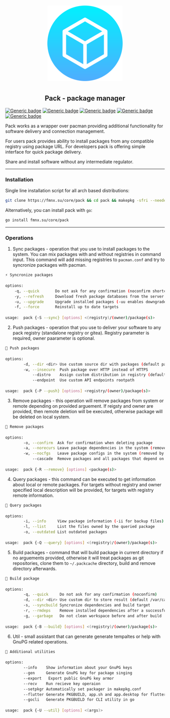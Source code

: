 <p align="center">
<img style="align: center; padding-left: 10px; padding-right: 10px; padding-bottom: 10px;" width="238px" height="238px" src="./logo.png" />
</p>

<h2 align="center">Pack - package manager</h2>

[![Generic badge](https://img.shields.io/badge/license-gpl-orange.svg)](https://fmnx.su/core/pack/src/branch/main/LICENSE)
[![Generic badge](https://img.shields.io/badge/fmnx-repo-006db0.svg)](https://fmnx.su/core/pack)
[![Generic badge](https://img.shields.io/badge/codeberg-repo-45a3fb.svg)](https://codeberg.org/fmnx/pack)
[![Generic badge](https://img.shields.io/badge/github-repo-white.svg)](https://github.com/fmnx-io/pack)
[![Generic badge](https://img.shields.io/badge/package-0.1.1_alpha-00bcd4.svg)](https://fmnx.su/core/-/packages/arch/pack)

Pack works as a wrapper over pacman providing additional functionality for software delivery and connection management.

For users pack provides ability to install packages from any compatible registry using package URL. For developers pack is offering simple interface for quick package delivery.

Share and install software without any intermediate regulator.

---

### Installation

Single line installation script for all arch based distributions:

```sh
git clone https://fmnx.su/core/pack && cd pack && makepkg -sfri --needed --noconfirm
```

Alternatively, you can install pack with `go`:

```sh
go install fmnx.su/core/pack
```

---

### Operations

1. Sync packages - operation that you use to install packages to the system. You can mix packages with and without registries in command input. This command will add missing registries to `pacman.conf` and try to syncronize packages with pacman.

```sh
⚡ Syncronize packages

options:
	-q, --quick       Do not ask for any confirmation (noconfirm shortcut)
	-y, --refresh     Download fresh package databases from the server (-yy force)
	-u, --upgrade     Upgrade installed packages (-uu enables downgrade)
	-f, --force       Reinstall up to date targets

usage:  pack {-S --sync} [options] <(registry)/(owner)/package(s)>
```

2. Push packages - operation that you use to deliver your software to any pack registry (standalone registry or gitea). Registry parameter is required, owner paarameter is optional.

```sh
🚀 Push packages

options:
        -d, --dir <dir> Use custom source dir with packages (default pacman cache)
        -w, --insecure  Push package over HTTP instead of HTTPS
            --distro    Assign custom distribution in registry (default archlinux)
            --endpoint  Use custom API endpoints rootpath

usage:  pack {-P --push} [options] <registry/(owner)/package(s)>
```

3. Remove packages - this operation will remove packages from system or remote depending on provided arguement. If reigsty and owner are provided, then remote deletion will be executed, otherwise package will be deleted on local system.

```sh
📍 Remove packages

options:
        -o, --confirm  Ask for confirmation when deleting package
        -a, --norecurs Leave package dependencies in the system (removed by default)
        -w, --nocfgs   Leave package configs in the system (removed by default)
            --cascade  Remove packages and all packages that depend on them

usage:  pack {-R --remove} [options] <package(s)>
```

4. Query packages - this command can be executed to get information about local or remote packages. For targets without registry and owner specified local description will be provided, for targets with registry remote information.
<!-- If you want to search for a package on remote, just put @ before target package -->

```sh
🔎 Query packages

options:
        -i, --info     View package information (-ii for backup files)
        -l, --list     List the files owned by the queried package
        -o, --outdated List outdated packages

usage:  pack {-Q --query} [options] <(registry)/(owner)/package(s)>
```

5. Build packages - command that will build package in current directory if no arguements provided, otherwise it will treat packages as git repositories, clone them to `~/.packcache` directory, build and remove directory afterwards.

```sh
🔐 Build package

options:
        -q, --quick     Do not ask for any confirmation (noconfirm)
        -d, --dir <dir> Use custom dir to store result (default /var/cache/pacman/pkg)
        -s, --syncbuild Syncronize dependencies and build target
        -r, --rmdeps    Remove installed dependencies after a successful build
        -g, --garbage   Do not clean workspace before and after build

usage:  pack {-B --build} [options] <(registry)/(owner)/package(s)>
```

6. Util - small assistant that can generate generate tempaltes or help with GnuPG related operations.

```sh
📄 Additional utilities

options:
        --info    Show information about your GnuPG keys
        --gen     Generate GnuPG key for package singing
        --export   Export public GnuPG key armor
        --recv    Run recieve key operaion
        --setpkgr Automatically set packager in makepkg.conf
        --flutter Generate PKGBUILD, app.sh and app.desktop for flutter application
        --gocli   Generate PKGBUILD for CLI utility in go

usage:  pack {-U --util} [options] <(args)>
```

